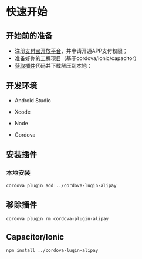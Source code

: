 # 快速开始



## 开始前的准备

- 注册[支付宝开放平台](https://b.alipay.com/)，并申请开通APP支付权限；
- 准备好你的工程项目（基于cordova/ionic/capacitor）
- [获取插件](https://byteee.fund/project/cordova-plugin-alipay)代码并下载解压到本地；



## 开发环境

- Android Studio 

- Xcode
- Node
- Cordova



## 安装插件

### 本地安装

```shell
cordova plugin add ../cordova-lugin-alipay
```



## 移除插件

```shell
cordova plugin rm cordova-plugin-alipay 
```



## Capacitor/Ionic

```shell
npm install ../cordova-lugin-alipay
```





 
